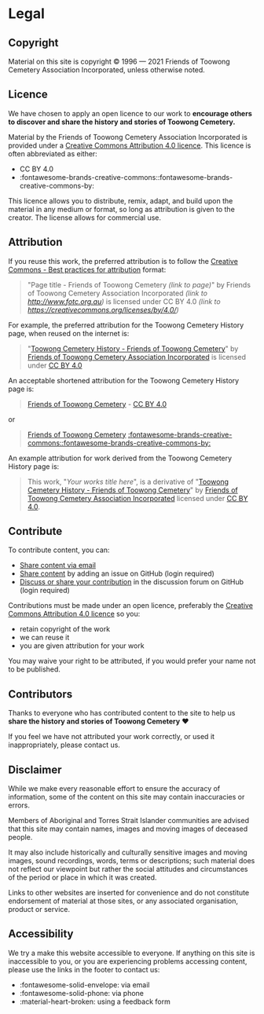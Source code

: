# Legal

## Copyright

Material on this site is copyright © 1996 — 2021 Friends of Toowong Cemetery Association Incorporated, unless otherwise noted. 

## Licence 

We have chosen to apply an open licence to our work to **encourage others to discover and share the history and stories of Toowong Cemetery.**

Material by the Friends of Toowong Cemetery Association Incorporated is provided under a [Creative Commons Attribution 4.0 licence][CC-BY]. This licence is often abbreviated as either:

- CC BY 4.0
- :fontawesome-brands-creative-commons::fontawesome-brands-creative-commons-by:

This licence allows you to distribute, remix, adapt, and build upon the material in any medium or format, so long as attribution is given to the creator. The license allows for commercial use. 

## Attribution

If you reuse this work, the preferred attribution is to follow the [Creative Commons - Best practices for attribution](https://wiki.creativecommons.org/wiki/Best_practices_for_attribution) format:

>"Page title - Friends of Toowong Cemetery *(link to page)*" by Friends of Toowong Cemetery Association Incorporated *(link to http://www.fotc.org.au)* is licensed under CC BY 4.0 *(link to https://creativecommons.org/licenses/by/4.0/)*

For example, the preferred attribution for the Toowong Cemetery History page, when reused on the internet is:

>"[Toowong Cemetery History - Friends of Toowong Cemetery][history]" by [Friends of Toowong Cemetery Association Incorporated][site] is licensed under [CC BY 4.0][CC-BY]

An acceptable shortened attribution for the Toowong Cemetery History page is: 

>[Friends of Toowong Cemetery][history] - [CC BY 4.0][CC-BY]

or 

>[Friends of Toowong Cemetery][history] [:fontawesome-brands-creative-commons::fontawesome-brands-creative-commons-by:][CC-BY]

An example attribution for work derived from the Toowong Cemetery History page is:

>This work, "*Your works title here*", is a derivative of "[Toowong Cemetery History - Friends of Toowong Cemetery][history]" by [Friends of Toowong Cemetery Association Incorporated][site] licensed under [CC BY 4.0][CC-BY]. 

## Contribute

To contribute content, you can:

- [Share content via email][email]
- [Share content][new-issue] by adding an issue on GitHub (login required)
- [Discuss or share your contribution][forum] in the discussion forum on GitHub (login required)

Contributions must be made under an open licence, preferably the [Creative Commons Attribution 4.0 licence][CC-BY] so you:

- retain copyright of the work
- we can reuse it
- you are given attribution for your work 

You may waive your right to be attributed, if you would prefer your name not to be published. 

## Contributors

Thanks to everyone who has contributed content to the site to help us **share the history and stories of Toowong Cemetery** :heart:

If you feel we have not attributed your work correctly, or used it inappropriately, please contact us.

## Disclaimer

While we make every reasonable effort to ensure the accuracy of information, some of the content on this site may contain inaccuracies or errors.

Members of Aboriginal and Torres Strait Islander communities are advised that this site may contain names, images and moving images of deceased people.

It may also include historically and culturally sensitive images and moving images, sound recordings, words, terms or descriptions; such material does not reflect our viewpoint but rather the social attitudes and circumstances of the period or place in which it was created.

Links to other websites are inserted for convenience and do not constitute endorsement of material at those sites, or any associated organisation, product or service.

## Accessibility

We try a make this website accessible to everyone. If anything on this site is inaccessible to you, or you are experiencing problems accessing content, please use the links in the footer to contact us:

- :fontawesome-solid-envelope: via email
- :fontawesome-solid-phone: via phone
- :material-heart-broken: using a feedback form



<!-- links --> 

[github-contributors]: https://github.com/Stephen-Gates/fotc/graphs/contributors
[contributors]: index.md
[history]: ../cemetery/history.md
[site]: ../index.md
[CC-BY]: https://creativecommons.org/licenses/by/4.0/
[new-issue]: https://github.com/Stephen-Gates/fotc/issues/new/choose
[forum]: https://github.com/Stephen-Gates/fotc/discussions
[email]: mailto://mailto:inquiries@fotc.org.au
